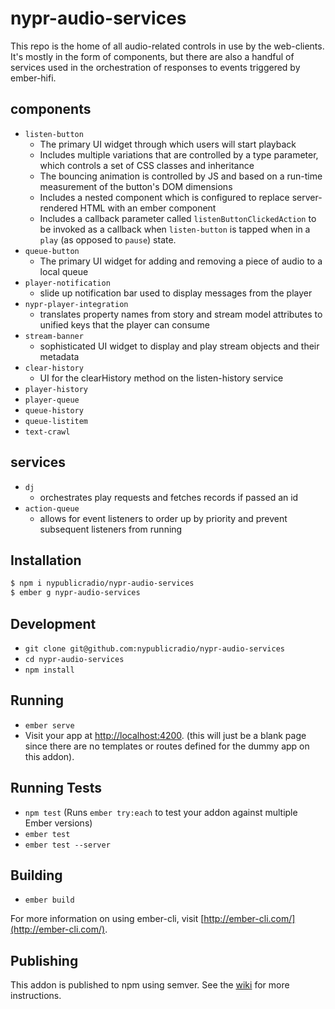 # nypr-audio-services

This repo is the home of all audio-related controls in use by the web-clients. It's mostly in the form of components, but there are also a handful of services used in the orchestration of responses to events triggered by ember-hifi.

## components
* `listen-button`
  * The primary UI widget through which users will start playback
  * Includes multiple variations that are controlled by a type parameter, which controls a set of CSS classes and inheritance
  * The bouncing animation is controlled by JS and based on a run-time measurement of the button's DOM dimensions
  * Includes a nested component which is configured to replace server-rendered HTML with an ember component
  * Includes a callback parameter called `listenButtonClickedAction` to be invoked as a callback when `listen-button` is tapped when in a `play` (as opposed to `pause`) state.
* `queue-button`
  * The primary UI widget for adding and removing a piece of audio to a local queue
* `player-notification`
  * slide up notification bar used to display messages from the player
* `nypr-player-integration`
  * translates property names from story and stream model attributes to unified keys that the player can consume
* `stream-banner`
  * sophisticated UI widget to display and play stream objects and their metadata
* `clear-history`
  * UI for the clearHistory method on the listen-history service
* `player-history`
* `player-queue`
* `queue-history`
* `queue-listitem`
* `text-crawl`

## services
* `dj`
  * orchestrates play requests and fetches records if passed an id
* `action-queue`
  * allows for event listeners to order up by priority and prevent subsequent listeners from running

## Installation
```sh
$ npm i nypublicradio/nypr-audio-services
$ ember g nypr-audio-services
```

## Development

* `git clone git@github.com:nypublicradio/nypr-audio-services`
* `cd nypr-audio-services`
* `npm install`

## Running

* `ember serve`
* Visit your app at [http://localhost:4200](http://localhost:4200).
(this will just be a blank page since there are no templates or routes defined for the dummy app on this addon).

## Running Tests

* `npm test` (Runs `ember try:each` to test your addon against multiple Ember versions)
* `ember test`
* `ember test --server`

## Building

* `ember build`

For more information on using ember-cli, visit [http://ember-cli.com/](http://ember-cli.com/).

## Publishing

This addon is published to npm using semver. See the [wiki](https://wiki2.wnyc.org/index.php?title=WebClient:Developer_Guide) for more instructions.
